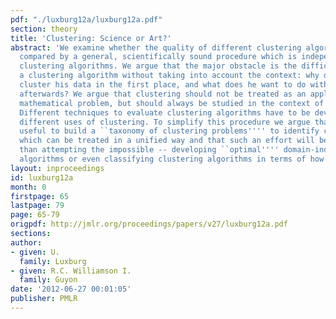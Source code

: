 ```yaml
---
pdf: "./luxburg12a/luxburg12a.pdf"
section: theory
title: 'Clustering: Science or Art?'
abstract: 'We examine whether the quality of different clustering algorithms can be
  compared by a general, scientifically sound procedure which is independent of particular
  clustering algorithms. We argue that the major obstacle is the difficulty in evaluating
  a clustering algorithm without taking into account the context: why does the user
  cluster his data in the first place, and what does he want to do with the clustering
  afterwards? We argue that clustering should not be treated as an application-independent
  mathematical problem, but should always be studied in the context of its end-use.
  Different techniques to evaluate clustering algorithms have to be developed for
  different uses of clustering. To simplify this procedure we argue that it will be
  useful to build a ``taxonomy of clustering problems'''' to identify clustering applications
  which can be treated in a unified way and that such an effort will be more fruitful
  than attempting the impossible -- developing ``optimal'''' domain-independent clustering
  algorithms or even classifying clustering algorithms in terms of how they work.'
layout: inproceedings
id: luxburg12a
month: 0
firstpage: 65
lastpage: 79
page: 65-79
origpdf: http://jmlr.org/proceedings/papers/v27/luxburg12a.pdf
sections: 
author:
- given: U.
  family: Luxburg
- given: R.C. Williamson I.
  family: Guyon
date: '2012-06-27 00:01:05'
publisher: PMLR
---
```


